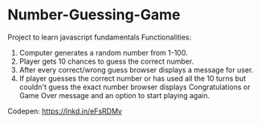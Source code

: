 # Number-Guessing-Game
Project to learn javascript fundamentals
Functionalities:
1. Computer generates a random number from 1-100.
2. Player gets 10 chances to guess the correct number.
3. After every correct/wrong guess browser displays a message for user.
4. If player guesses the correct number or has used all the 10 turns but couldn't guess the exact number browser displays Congratulations or Game Over message and an option to start playing again.

Codepen: https://lnkd.in/eFsRDMv
